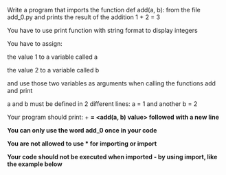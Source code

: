Write a program that imports the function def add(a, b): from the file add_0.py and prints the result of the addition 1 + 2 = 3



You have to use print function with string format to display integers

You have to assign:

the value 1 to a variable called a

the value 2 to a variable called b

and use those two variables as arguments when calling the functions add and print

a and b must be defined in 2 different lines: a = 1 and another b = 2

Your program should print: <a value> + <b value> = <add(a, b) value> followed with a new line

You can only use the word add_0 once in your code

You are not allowed to use * for importing or __import__

Your code should not be executed when imported - by using __import__, like the example below

